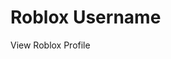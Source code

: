 <!DOCTYPE html>
<html lang="en">
<head>
  <meta charset="UTF-8">
  <meta name="viewport" content="width=device-width, initial-scale=1.0">
  <meta property="og:title" content="LAST_FR0NTIER">
  <meta property="og:description" content="I love plaing roblox">
  <meta property="og:image" content="https://cdn.discordapp.com/attachments/1105618826961367151/1259291597984632912/image.png?ex=668b2631&is=6689d4b1&hm=ceafb0f232dda211ae24f854fbac1cf8697dd11c13a90842d56b06f749820327&">
  <meta property="og:url" content="https://www.roblox.com/users/6306351/profile?friendshipSourceType=PlayerSearch">
  <meta property="og:type" content="profile">
  <meta name="twitter:card" content="summary_large_image">
  <meta name="twitter:title" content="Roblox Username">
  <meta name="twitter:description" content="View Roblox Profile">
  <meta name="twitter:image" content="https://www.roblox.com/asset-thumbnail/image?assetId=18865900&amp;width=420&amp;height=420&amp;format=png">
  <title>Roblox Profile Preview</title>
</head>
<body>
  <h1>Roblox Username</h1>
  <p>View Roblox Profile</p>
</body>
</html>
